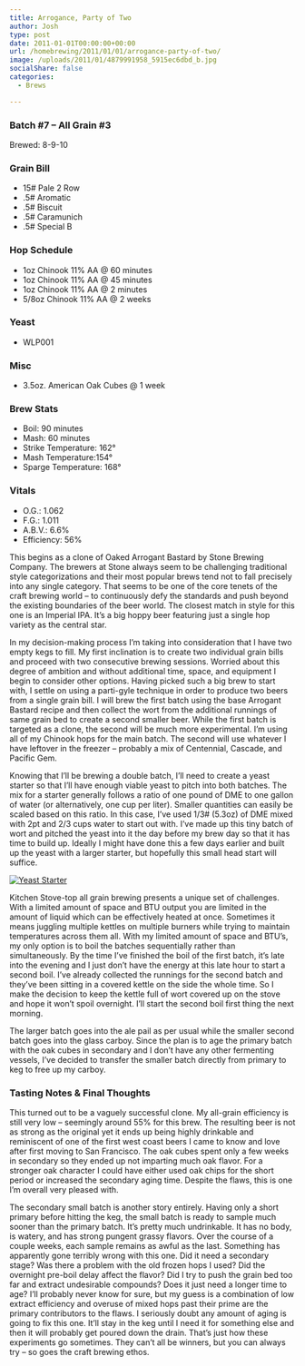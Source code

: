```yaml
---
title: Arrogance, Party of Two
author: Josh
type: post
date: 2011-01-01T00:00:00+00:00
url: /homebrewing/2011/01/01/arrogance-party-of-two/
image: /uploads/2011/01/4879991958_5915ec6dbd_b.jpg
socialShare: false
categories:
  - Brews

---
```



### Batch #7 &#8211; All Grain #3

Brewed: 8-9-10

### Grain Bill

  * 15# Pale 2 Row
  * .5# Aromatic
  * .5# Biscuit
  * .5# Caramunich
  * .5# Special B

### Hop Schedule

  * 1oz Chinook 11% AA @ 60 minutes
  * 1oz Chinook 11% AA @ 45 minutes
  * 1oz Chinook 11% AA @ 2 minutes
  * 5/8oz Chinook 11% AA @ 2 weeks

### Yeast

  * WLP001

### Misc

  * 3.5oz. American Oak Cubes @ 1 week

### Brew Stats

  * Boil: 90 minutes
  * Mash: 60 minutes
  * Strike Temperature: 162°
  * Mash Temperature:154°
  * Sparge Temperature: 168°

### Vitals

  * O.G.: 1.062
  * F.G.: 1.011
  * A.B.V.: 6.6%
  * Efficiency: 56%

<!-- more -->

This begins as a clone of Oaked Arrogant Bastard by Stone Brewing Company. The brewers at Stone always seem to be challenging traditional style categorizations and their most popular brews tend not to fall precisely into any single category. That seems to be one of the core tenets of the craft brewing world &#8211; to continuously defy the standards and push beyond the existing boundaries of the beer world. The closest match in style for this one is an Imperial IPA. It’s a big hoppy beer featuring just a single hop variety as the central star.

In my decision-making process I’m taking into consideration that I have two empty kegs to fill. My first inclination is to create two individual grain bills and proceed with two consecutive brewing sessions. Worried about this degree of ambition and without additional time, space, and equipment I begin to consider other options. Having picked such a big brew to start with, I settle on using a parti-gyle technique in order to produce two beers from a single grain bill. I will brew the first batch using the base Arrogant Bastard recipe and then collect the wort from the additional runnings of same grain bed to create a second smaller beer. While the first batch is targeted as a clone, the second will be much more experimental. I’m using all of my Chinook hops for the main batch. The second will use whatever I have leftover in the freezer &#8211; probably a mix of Centennial, Cascade, and Pacific Gem.

Knowing that I’ll be brewing a double batch, I’ll need to create a yeast starter so that I’ll have enough viable yeast to pitch into both batches. The mix for a starter generally follows a ratio of one pound of DME to one gallon of water (or alternatively, one cup per liter). Smaller quantities can easily be scaled based on this ratio. In this case, I’ve used 1/3# (5.3oz) of DME mixed with 2pt and 2/3 cups water to start out with. I’ve made up this tiny batch of wort and pitched the yeast into it the day before my brew day so that it has time to build up. Ideally I might have done this a few days earlier and built up the yeast with a larger starter, but hopefully this small head start will suffice.

[![Yeast Starter](http://farm5.static.flickr.com/4135/4879991958_5915ec6dbd.jpg)][1]

Kitchen Stove-top all grain brewing presents a unique set of challenges. With a limited amount of space and BTU output you are limited in the amount of liquid which can be effectively heated at once. Sometimes it means juggling multiple kettles on multiple burners while trying to maintain temperatures across them all. With my limited amount of space and BTU’s, my only option is to boil the batches sequentially rather than simultaneously. By the time I’ve finished the boil of the first batch, it’s late into the evening and I just don’t have the energy at this late hour to start a second boil. I’ve already collected the runnings for the second batch and they’ve been sitting in a covered kettle on the side the whole time. So I make the decision to keep the kettle full of wort covered up on the stove and hope it won’t spoil overnight. I’ll start the second boil first thing the next morning.

The larger batch goes into the ale pail as per usual while the smaller second batch goes into the glass carboy. Since the plan is to age the primary batch with the oak cubes in secondary and I don’t have any other fermenting vessels, I’ve decided to transfer the smaller batch directly from primary to keg to free up my carboy.

### Tasting Notes & Final Thoughts

This turned out to be a vaguely successful clone. My all-grain efficiency is still very low &#8211; seemingly around 55% for this brew. The resulting beer is not as strong as the original yet it ends up being highly drinkable and reminiscent of one of the first west coast beers I came to know and love after first moving to San Francisco. The oak cubes spent only a few weeks in secondary so they ended up not imparting much oak flavor. For a stronger oak character I could have either used oak chips for the short period or increased the secondary aging time. Despite the flaws, this is one I’m overall very pleased with.

The secondary small batch is another story entirely. Having only a short primary before hitting the keg, the small batch is ready to sample much sooner than the primary batch. It’s pretty much undrinkable. It has no body, is watery, and has strong pungent grassy flavors. Over the course of a couple weeks, each sample remains as awful as the last. Something has apparently gone terribly wrong with this one. Did it need a secondary stage? Was there a problem with the old frozen hops I used? Did the overnight pre-boil delay affect the flavor? Did I try to push the grain bed too far and extract undesirable compounds? Does it just need a longer time to age? I’ll probably never know for sure, but my guess is a combination of low extract efficiency and overuse of mixed hops past their prime are the primary contributors to the flaws. I seriously doubt any amount of aging is going to fix this one. It’ll stay in the keg until I need it for something else and then it will probably get poured down the drain. That’s just how these experiments go sometimes. They can’t all be winners, but you can always try &#8211; so goes the craft brewing ethos.

 [1]: http://www.flickr.com/photos/quantumfish/4879991958/in/set-72157622732321605/